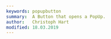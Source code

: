 ```yaml
---
keywords: popupbutton
summary:  A Button that opens a PopUp. 
author:   Christoph Hart
modified: 18.03.2019
---
```

  
